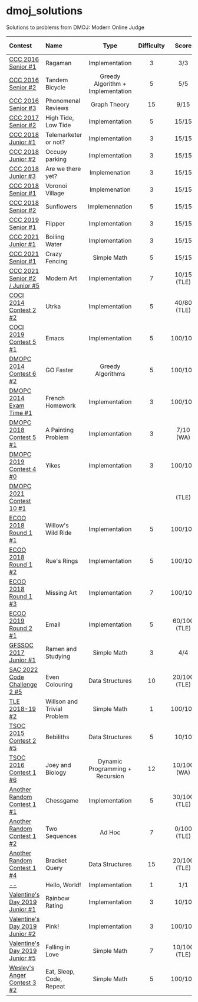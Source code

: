 # dmoj_solutions
Solutions to problems from DMOJ: Modern Online Judge

| Contest | Name | Type | Difficulty | Score | Completed | My Solution | 
| :--- | :--- | :---: | :---: | :---: | :---: | :---: |
| [CCC 2016 Senior #1](https://dmoj.ca/problem/ccc16s1) | Ragaman | Implementation | 3 | 3/3 | 02/19/2019 | [py2](https://github.com/jennysu1105/dmoj_solutions/blob/afacd8a4a60a0256e52bfa7214379b7f0d6abfe5/py2/CCC_16_S1.py) |
| [CCC 2016 Senior #2](https://dmoj.ca/problem/ccc16s2) | Tandem Bicycle | Greedy Algorithm + Implementation | 5 | 5/5 | 02/19/2019 | [py2](https://github.com/jennysu1105/dmoj_solutions/blob/afacd8a4a60a0256e52bfa7214379b7f0d6abfe5/py2/CCC_16_S2.py) |
| [CCC 2016 Senior #3](https://dmoj.ca/problem/ccc16s3) | Phonomenal Reviews | Graph Theory | 15 | 9/15 | 02/19/2019 | [py2](https://github.com/jennysu1105/dmoj_solutions/blob/afacd8a4a60a0256e52bfa7214379b7f0d6abfe5/py2/CCC_16_S3.py) |
| [CCC 2017 Senior #2](https://dmoj.ca/problem/ccc17s2) | High Tide, Low Tide | Implementation | 5 | 15/15 | 02/19/2019 | [py2](https://github.com/jennysu1105/dmoj_solutions/blob/afacd8a4a60a0256e52bfa7214379b7f0d6abfe5/py2/CCC_17_S2.py) | 
| [CCC 2018 Junior #1](https://dmoj.ca/problem/ccc18j1) | Telemarketer or not? | Implementation | 3 | 15/15 | 02/14/2019 | [py2](https://github.com/jennysu1105/dmoj_solutions/blob/afacd8a4a60a0256e52bfa7214379b7f0d6abfe5/py2/CCC_18_J1.py) |
| [CCC 2018 Junior #2](https://dmoj.ca/problem/ccc18j2) | Occupy parking | Implementation | 3 | 15/15 | 02/14/2019 | [py2](https://github.com/jennysu1105/dmoj_solutions/blob/afacd8a4a60a0256e52bfa7214379b7f0d6abfe5/py2/CCC_18_J2.py) |
| [CCC 2018 Junior #3](https://dmoj.ca/problem/ccc18j3) | Are we there yet? | Implemenation | 3 | 15/15 | 02/14/2019 | [py2](https://github.com/jennysu1105/dmoj_solutions/blob/afacd8a4a60a0256e52bfa7214379b7f0d6abfe5/py2/CCC_18_J3.py) |
| [CCC 2018 Senior #1](https://dmoj.ca/problem/ccc18s1) | Voronoi Village | Implemenation | 3 | 15/15 | 02/13/2019 | [py2](https://github.com/jennysu1105/dmoj_solutions/blob/afacd8a4a60a0256e52bfa7214379b7f0d6abfe5/py2/CCC_18_S1.py) |
| [CCC 2018 Senior #2](https://dmoj.ca/problem/ccc18s2) | Sunflowers | Implemennation | 5 | 15/15 | 02/13/2019 | [py2](https://github.com/jennysu1105/dmoj_solutions/blob/afacd8a4a60a0256e52bfa7214379b7f0d6abfe5/py2/CCC_18_S2.py) |
| [CCC 2019 Senior #1](https://dmoj.ca/problem/ccc19s1) | Flipper | Implementation | 3 | 15/15 | 02/27/2019 | [py2](https://github.com/jennysu1105/dmoj_solutions/blob/afacd8a4a60a0256e52bfa7214379b7f0d6abfe5/py2/CCC_19_S1.py) |
| [CCC 2021 Junior #1](https://dmoj.ca/problem/ccc21j1) | Boiling Water | Implementation | 3 | 15/15 | 04/18/2021 | [py3](https://github.com/jennysu1105/dmoj_solutions/blob/afacd8a4a60a0256e52bfa7214379b7f0d6abfe5/py3/CCC_21_J1.py) |
| [CCC 2021 Senior #1](https://dmoj.ca/problem/ccc21s1) | Crazy Fencing | Simple Math | 5 | 15/15 | 04/18/2021 | [py3](https://github.com/jennysu1105/dmoj_solutions/blob/afacd8a4a60a0256e52bfa7214379b7f0d6abfe5/py3/CCC_21_S1.py) | 
| [CCC 2021 Senior #2 / Junior #5](https://dmoj.ca/problem/ccc21s2) | Modern Art | Implementation | 7 | 10/15 (TLE) | 04/18/2021 | [py3](https://github.com/jennysu1105/dmoj_solutions/blob/afacd8a4a60a0256e52bfa7214379b7f0d6abfe5/py3/CCC_21_S2.py) |
| [COCI 2014 Contest 2 #2](https://dmoj.ca/problem/coci14c2p2) | Utrka | Implementation | 5 | 40/80 (TLE) | 02/22/2019 | [py2](https://github.com/jennysu1105/dmoj_solutions/blob/afacd8a4a60a0256e52bfa7214379b7f0d6abfe5/py2/COCI_14_C2_P2.py) |
| [COCI 2019 Contest 5 #1](https://dmoj.ca/problem/coci19c5p1) | Emacs | Implementation | 5 | 100/100 | 06/27/2022 | [py3](https://github.com/jennysu1105/dmoj_solutions/blob/afacd8a4a60a0256e52bfa7214379b7f0d6abfe5/py3/COCI_19_C5_P1.py) |
| [DMOPC 2014 Contest 6 #2](https://dmoj.ca/problem/dmopc14c6p2) | GO Faster | Greedy Algorithms | 5 | 100/100 | 06/23/2022 | [py3](https://github.com/jennysu1105/dmoj_solutions/blob/afacd8a4a60a0256e52bfa7214379b7f0d6abfe5/py3/DMOPC_14_C6_P2.py) |
| [DMOPC 2014 Exam Time #1](https://dmoj.ca/problem/dmopc14ce1p1) | French Homework | Implementation | 3 | 100/100 | 06/24/2022 | [py3](https://github.com/jennysu1105/dmoj_solutions/blob/afacd8a4a60a0256e52bfa7214379b7f0d6abfe5/py3/DMOPC_14_E_P1.py) |
| [DMOPC 2018 Contest 5 #1](https://dmoj.ca/problem/dmopc18c5p1) | A Painting Problem | Implementation | 3 | 7/10 (WA) | 06/25/2022 | [py3](https://github.com/jennysu1105/dmoj_solutions/blob/afacd8a4a60a0256e52bfa7214379b7f0d6abfe5/py3/DMOPC_18_C5_P1.py) |
| [DMOPC 2019 Contest 4 #0](https://dmoj.ca/problem/dmopc19c4p0) | Yikes | Implementation | 3 | 100/100 | 01/18/2020 | [py3](https://github.com/jennysu1105/dmoj_solutions/blob/afacd8a4a60a0256e52bfa7214379b7f0d6abfe5/py3/DMOPC_19_C4_P0.py) |
| [DMOPC 2021 Contest 10 #1]() | | | | (TLE) | 06/24/2022 | [py3](https://github.com/jennysu1105/dmoj_solutions/blob/afacd8a4a60a0256e52bfa7214379b7f0d6abfe5/py3/DMOPC_21_C10_P1.py) |
| [ECOO 2018 Round 1 #1](https://dmoj.ca/problem/ecoo18r1p1) | Willow's Wild Ride | Implementation | 5 | 100/100 | 02/21/2019 | [py2](https://github.com/jennysu1105/dmoj_solutions/blob/afacd8a4a60a0256e52bfa7214379b7f0d6abfe5/py2/ECOO_18_R1_P1.py) |
| [ECOO 2018 Round 1 #2](https://dmoj.ca/problem/ecoo18r1p2) | Rue's Rings | Implementation | 5 | 100/100 | 02/22/2019 | [py2](https://github.com/jennysu1105/dmoj_solutions/blob/afacd8a4a60a0256e52bfa7214379b7f0d6abfe5/py2/ECOO_18_R1_P2.py) |
| [ECOO 2018 Round 1 #3](https://dmoj.ca/problem/ecoo18r1p3) | Missing Art | Implementation | 7 | 100/100 | 02/21/2019 | [py2](https://github.com/jennysu1105/dmoj_solutions/blob/afacd8a4a60a0256e52bfa7214379b7f0d6abfe5/py2/ECOO_18_R1_P3.py) |
| [ECOO 2019 Round 2 #1](https://dmoj.ca/problem/ecoo19r2p1) | Email | Implementation | 5 | 60/100 (TLE) | 01/17/2020 | [py3](https://github.com/jennysu1105/dmoj_solutions/blob/afacd8a4a60a0256e52bfa7214379b7f0d6abfe5/py3/ECCO_19_R2_P1.py) |
| [GFSSOC 2017 Junior #1](https://dmoj.ca/problem/gfssoc16j1) | Ramen and Studying | Simple Math | 3 | 4/4 | 02/24/2019 | [py2](https://github.com/jennysu1105/dmoj_solutions/blob/afacd8a4a60a0256e52bfa7214379b7f0d6abfe5/py2/GFSSOC_17_J1.py) |
| [SAC 2022 Code Challenge 2 #5](https://dmoj.ca/problem/sac22cc2p5) | Even Colouring | Data Structures | 10 | 20/100 (TLE) | 06/25/2022 | [py3](https://github.com/jennysu1105/dmoj_solutions/blob/afacd8a4a60a0256e52bfa7214379b7f0d6abfe5/py3/SAC_22_C2_P5.py) |
| [TLE 2018-19 #2](https://dmoj.ca/problem/tle18p2) | Willson and Trivial Problem | Simple Math | 1 | 100/100 | 03/31/2019 | [py2](https://github.com/jennysu1105/dmoj_solutions/blob/afacd8a4a60a0256e52bfa7214379b7f0d6abfe5/py2/TLE_18-19_P2.py) | 
| [TSOC 2015 Contest 2 #5](https://dmoj.ca/problem/tsoc15c2p5) | Bebiliths | Data Structures | 5 | 10/10 | 02/24/2019 | [py2](https://github.com/jennysu1105/dmoj_solutions/blob/afacd8a4a60a0256e52bfa7214379b7f0d6abfe5/py2/TSOC_15_C2_P5.py) |
| [TSOC 2016 Contest 1 #6](https://dmoj.ca/problem/tsoc16c1p6) | Joey and Biology | Dynamic Programming + Recursion | 12 | 10/100 (WA) | 06/27/2022 | [py3](https://github.com/jennysu1105/dmoj_solutions/blob/afacd8a4a60a0256e52bfa7214379b7f0d6abfe5/py3/TSOC_16_C1_P6.py) |
| [Another Random Contest 1 #1](https://dmoj.ca/problem/arc1p1) | Chessgame | Implementation | 5 | 30/100 (TLE) | 06/29/2022 | [py3](https://github.com/jennysu1105/dmoj_solutions/blob/afacd8a4a60a0256e52bfa7214379b7f0d6abfe5/py3/ARC_C1_P1.py) |
| [Another Random Contest 1 #2](https://dmoj.ca/problem/arc1p2) | Two Sequences | Ad Hoc | 7 | 0/100 (TLE) | 06/29/2022 | [py3](https://github.com/jennysu1105/dmoj_solutions/blob/afacd8a4a60a0256e52bfa7214379b7f0d6abfe5/py3/ARC_C1_P2.py) |
| [Another Random Contest 1 #4](https://dmoj.ca/problem/arc1p4) | Bracket Query | Data Structures | 15 | 20/100 (TLE) | 06/29/2022 | [py3](https://github.com/jennysu1105/dmoj_solutions/blob/afacd8a4a60a0256e52bfa7214379b7f0d6abfe5/py3/ARC_C1_P4.py) |
| [--](https://dmoj.ca/problem/helloworld) | Hello, World! | Implementation | 1 | 1/1 | 02/18/2022 | [py3](https://github.com/jennysu1105/dmoj_solutions/blob/afacd8a4a60a0256e52bfa7214379b7f0d6abfe5/py3/Hello_World.py) |
| [Valentine's Day 2019 Junior #1](https://dmoj.ca/problem/valentines19j1) | Rainbow Rating | Implementation | 3 | 10/10 | 02/14/2019 | [py2](https://github.com/jennysu1105/dmoj_solutions/blob/afacd8a4a60a0256e52bfa7214379b7f0d6abfe5/py2/Valentines_19_J1.py) |
| [Valentine's Day 2019 Junior #2](https://dmoj.ca/problem/valentines19j2) | Pink! | Implementation | 3 | 100/100 | 02/14/2019 | [py2](https://github.com/jennysu1105/dmoj_solutions/blob/afacd8a4a60a0256e52bfa7214379b7f0d6abfe5/py2/Valentines_19_J2.py) |
| [Valentine's Day 2019 Junior #5](https://dmoj.ca/problem/valentines19j5) | Falling in Love | Simple Math | 7 | 10/100 (TLE) | 02/14/2019 | [py2](https://github.com/jennysu1105/dmoj_solutions/blob/afacd8a4a60a0256e52bfa7214379b7f0d6abfe5/py2/Valentines_19_J5.py) |
| [Wesley's Anger Contest 3 #2](https://dmoj.ca/problem/wac3p2) | Eat, Sleep, Code, Repeat | Simple Math | 5 | 100/100 | 07/04/2022 | [py3](https://github.com/jennysu1105/dmoj_solutions/blob/afacd8a4a60a0256e52bfa7214379b7f0d6abfe5/py3/WAC_C3_P2.py) |
